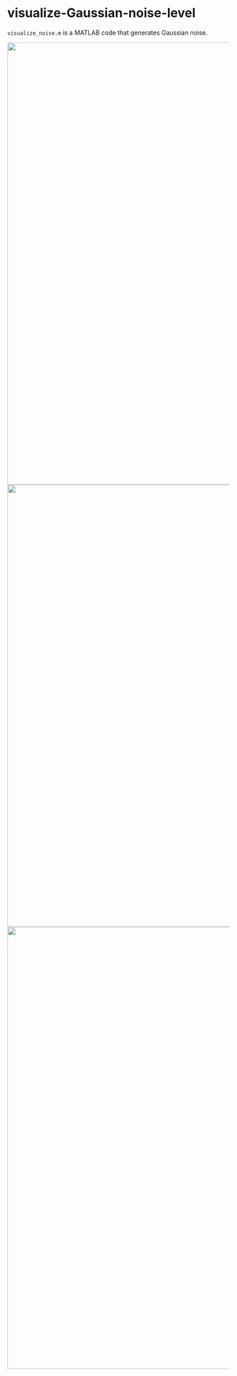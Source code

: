 # visualize-Gaussian-noise-level

`visualize_noise.m` is a MATLAB code that generates Gaussian noise.

<img src="./1.png" width="1000"/>

<img src="./2.png" width="1000"/>

<img src="./3.png" width="1000"/>

